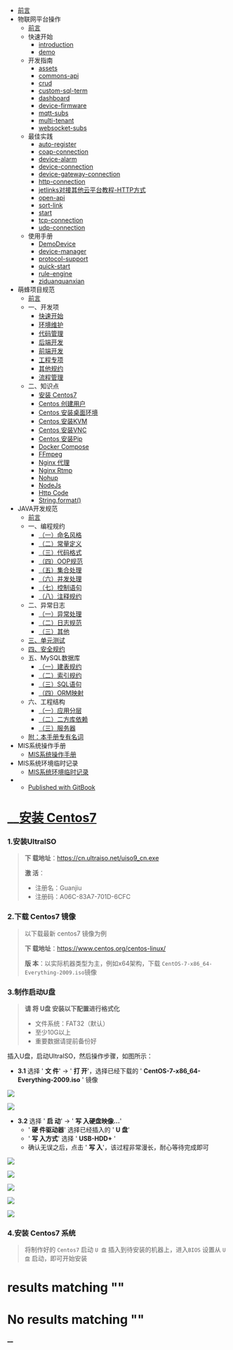 

  * [ 前言 ](../../)
  * 物联网平台操作 
    * [ 前言 ](../../物联网平台/)
    * 快速开始 
      * [ introduction ](../../物联网平台/quick-start/introduction.html)
      * [ demo ](../../物联网平台/quick-start/demo.html)
    * 开发指南 
      * [ assets ](../../物联网平台/dev-guide/assets.html)
      * [ commons-api ](../../物联网平台/dev-guide/commons-api.html)
      * [ crud ](../../物联网平台/dev-guide/crud.html)
      * [ custom-sql-term ](../../物联网平台/dev-guide/custom-sql-term.html)
      * [ dashboard ](../../物联网平台/dev-guide/dashboard.html)
      * [ device-firmware ](../../物联网平台/dev-guide/device-firmware.html)
      * [ mqtt-subs ](../../物联网平台/dev-guide/mqtt-subs.html)
      * [ multi-tenant ](../../物联网平台/dev-guide/multi-tenant.html)
      * [ websocket-subs ](../../物联网平台/dev-guide/websocket-subs.html)
    * 最佳实践 
      * [ auto-register ](../../物联网平台/best-practices/auto-register.html)
      * [ coap-connection ](../../物联网平台/best-practices/coap-connection.html)
      * [ device-alarm ](../../物联网平台/best-practices/device-alarm.html)
      * [ device-connection ](../../物联网平台/best-practices/device-connection.html)
      * [ device-gateway-connection ](../../物联网平台/best-practices/device-gateway-connection.html)
      * [ http-connection ](../../物联网平台/best-practices/http-connection.html)
      * [ jetlinks对接其他云平台教程-HTTP方式 ](../../物联网平台/best-practices/jetlinks对接其他云平台教程-HTTP方式.html)
      * [ open-api ](../../物联网平台/best-practices/open-api.html)
      * [ sort-link ](../../物联网平台/best-practices/sort-link.html)
      * [ start ](../../物联网平台/best-practices/start.html)
      * [ tcp-connection ](../../物联网平台/best-practices/tcp-connection.html)
      * [ udp-connection ](../../物联网平台/best-practices/udp-connection.html)
    * 使用手册 
      * [ DemoDevice ](../../物联网平台/basics-guide/DemoDevice.html)
      * [ device-manager ](../../物联网平台/basics-guide/device-manager.html)
      * [ protocol-support ](../../物联网平台/basics-guide/protocol-support.html)
      * [ quick-start ](../../物联网平台/basics-guide/quick-start.html)
      * [ rule-engine ](../../物联网平台/basics-guide/rule-engine.html)
      * [ ziduanquanxian ](../../物联网平台/basics-guide/ziduanquanxian.html)
  * 萌蜂项目规范 
    * [ 前言 ](../)
    * 一、开发项 
      * [ 快速开始 ](../开发项/idea-start.html)
      * [ 环境维护 ](../开发项/环境维护.html)
      * [ 代码管理 ](../开发项/代码管理.html)
      * [ 后端开发 ](../开发项/后端开发.html)
      * [ 前端开发 ](../开发项/前端开发.html)
      * [ 工程专项 ](../开发项/工程专项.html)
      * [ 其他规约 ](../开发项/其他规约.html)
      * [ 流程管理 ](../开发项/流程管理.html)
    * 二、知识点 
      * [ 安装 Centos7 ](install-centos7.html)
      * [ Centos 创建用户 ](centos-create-user.html)
      * [ Centos 安装桌面环境 ](centos-install-gnome.html)
      * [ Centos 安装KVM ](centos-install-kvm.html)
      * [ Centos 安装VNC ](centos-install-vnc.html)
      * [ Centos 安装Pip ](centos-install-pip.html)
      * [ Docker Compose ](docker-compose.html)
      * [ FFmpeg ](ffmpeg.html)
      * [ Nginx 代理 ](nginx-prefix.html)
      * [ Nginx Rtmp ](nginx-rtmp.html)
      * [ Nohup ](nohup.html)
      * [ NodeJs ](nodejs-upgrade.html)
      * [ Http Code ](http-code.html)
      * [ String.format() ](string-format.html)
  * JAVA开发规范 
    * [ 前言 ](../../JAVA开发规范/)
    * 一、编程规约 
      * [ （一）命名风格 ](../../JAVA开发规范/编程规约/命名风格.html)
      * [ （二）常量定义 ](../../JAVA开发规范/编程规约/常量定义.html)
      * [ （三）代码格式 ](../../JAVA开发规范/编程规约/代码格式.html)
      * [ （四）OOP规范 ](../../JAVA开发规范/编程规约/OOP规范.html)
      * [ （五）集合处理 ](../../JAVA开发规范/编程规约/集合处理.html)
      * [ （六）并发处理 ](../../JAVA开发规范/编程规约/并发处理.html)
      * [ （七）控制语句 ](../../JAVA开发规范/编程规约/控制语句.html)
      * [ （八）注释规约 ](../../JAVA开发规范/编程规约/注释规约.html)
    * 二、异常日志 
      * [ （一）异常处理 ](../../JAVA开发规范/异常日志/异常处理.html)
      * [ （二）日志规范 ](../../JAVA开发规范/异常日志/日志规约.html)
      * [ （三）其他 ](../../JAVA开发规范/异常日志/其他.html)
    * [ 三、单元测试 ](../../JAVA开发规范/单元测试.html)
    * [ 四、安全规约 ](../../JAVA开发规范/安全规约.html)
    * 五、MySQL数据库 
      * [ （一）建表规约 ](../../JAVA开发规范/MySQL数据库/建表规约.html)
      * [ （二）索引规约 ](../../JAVA开发规范/MySQL数据库/索引规约.html)
      * [ （三）SQL语句 ](../../JAVA开发规范/MySQL数据库/SQL语句.html)
      * [ （四）ORM映射 ](../../JAVA开发规范/MySQL数据库/ORM映射.html)
    * 六、工程结构 
      * [ （一）应用分层 ](../../JAVA开发规范/工程结构/应用分层.html)
      * [ （二）二方库依赖 ](../../JAVA开发规范/工程结构/二方库依赖.html)
      * [ （三）服务器 ](../../JAVA开发规范/工程结构/服务器.html)
    * [ 附：本手册专有名词 ](../../JAVA开发规范/本手册专有名词.html)
  * MIS系统操作手册 
    * [ MIS系统操作手册 ](../../用户操作手册/用户操作手册.html)
  * MIS系统环境临时记录 
    * [ MIS系统环境临时记录 ](../../MIS系统环境临时记录/组态和大屏连接地址配置.html)
  *   * [ Published with GitBook ](https://www.gitbook.com)

#  __[安装 Centos7](../..)

### 1.安装UltraISO

> **下 载地址**：<https://cn.ultraiso.net/uiso9_cn.exe>
>
> **激 活**：
>
>   * 注册名：Guanjiu
>   * 注册码：A06C-83A7-701D-6CFC
>

### 2.下载 Centos7 镜像

> 以下载最新 centos7 镜像为例
>
> **下 载地址**：<https://www.centos.org/centos-linux/>
>
> **版 本**：以实际机器类型为主，例如x64架构，下载 `CentOS-7-x86_64-Everything-2009.iso`镜像

### 3.制作启动U盘

> **请 将 U盘 安装以下配置进行格式化**
>
>   * 文件系统：FAT32（默认）
>   * 至少10G以上
>   * 重要数据请提前备份好
>

插入U盘，启动UltraISO，然后操作步骤，如图所示：

  * **3.1** 选择 ' **文 件**' -> ' **打 开**'，选择已经下载的 ' **CentOS-7-x86_64-Everything-2009.iso** ' 镜像

![](../images/tip-1.png)

![](../images/tip-2.png)

  * **3.2** 选择 ' **启 动**' -> ' **写 入硬盘映像...**'
    * ' **硬 件驱动器**' 选择已经插入的 ' **U 盘**'
    * ' **写 入方式**' 选择 ' **USB-HDD+** '
    * 确认无误之后，点击 ' **写 入**'，该过程非常漫长，耐心等待完成即可

![](../images/tip-3.png)

![](../images/tip-4.png)

![](../images/tip-5.png)

![](../images/tip-6.png)

![](../images/tip-7.png)

### 4.安装 Centos7 系统

> 将制作好的 `Centos7` 启动 `U 盘` 插入到待安装的机器上，进入`BIOS` 设置从 `U盘` 启动，即可开始安装

#  results matching ""

# No results matching ""

[ __](centos-create-user.html)

